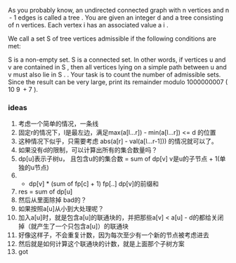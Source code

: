 As you probably know, an undirected connected graph with n vertices and n  - 1 edges is called a tree . You are given an integer d and a tree consisting of n vertices. Each vertex i has an associated value a i .

We call a set S of tree vertices admissible if the following conditions are met:

S is a non-empty set.
S is a connected set. In other words, if vertices u and v are contained in S , then all vertices lying on a simple path between u and v must also lie in S .
.
Your task is to count the number of admissible sets. Since the result can be very large, print its remainder modulo 1000000007 ( 10 9  + 7 ).

### ideas
1. 考虑一个简单的情况，一条线
2. 固定r的情况下，l是最左边，满足max(a[l...r]) - min(a[l...r]) <= d 的位置
3. 这种情况下似乎，只需要考虑 abs(a[r] - val(a[l...r-1])) 的情况就可以了。
4. 如果没有d的限制，可以计算出所有的集合数量吗？
5. dp[u]表示子树u， 且包含u的的集合数 = sum of dp[v] v是u的子节点 + 1(单独的u节点)
6.  + dp[v] * (sum of fp[c] + 1) fp[..] dp[v]的前缀和
7. res = sum of dp[u]
8. 然后从里面除掉 bad的？
9. 如果按照a[u]从小到大处理呢？
10. 加入a[u]时，就是包含a[u]的联通块的，并把那些a[v] < a[u] - d的都给关闭掉（就产生了一个只包含a[u]）的联通块
11. 好像这样子，不会重复计数，因为每次至少有一个新的节点被考虑进去
12. 然后就是如何计算这个联通块的计数，就是上面那个子树方案
13. got